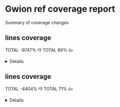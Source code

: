# Gwion ref coverage report

Summary of coverage changes

## lines coverage

TOTAL -9747% :-1:
TOTAL 89% :+1:

<details>
|file|diff|status|
|---|---|---|
|[src/arg.c](https://Gwion.github.io/gwion-coverage-report/ref/index.src_arg.c.html)|-1%|:-1:|
|[src/clean.c](https://Gwion.github.io/gwion-coverage-report/ref/index.src_clean.c.html)|-3%|:+1:|
|[src/compile.c](https://Gwion.github.io/gwion-coverage-report/ref/index.src_compile.c.html)|-4%|:-1:|
|[src/emit/emit.c](https://Gwion.github.io/gwion-coverage-report/ref/index.src_emit_emit.c.html)|-7%|:-1:|
|[src/env/env.c](https://Gwion.github.io/gwion-coverage-report/ref/index.src_env_env.c.html)|-3%|:+1:|
|[src/env/envset.c](https://Gwion.github.io/gwion-coverage-report/ref/index.src_env_envset.c.html)|2%|:+1:|
|[src/env/tupleform.c](https://Gwion.github.io/gwion-coverage-report/ref/index.src_env_tupleform.c.html)|-3%|:+1:|
|[src/env/type.c](https://Gwion.github.io/gwion-coverage-report/ref/index.src_env_type.c.html)|-1%|:-1:|
|[src/env/value.c](https://Gwion.github.io/gwion-coverage-report/ref/index.src_env_value.c.html)|100%|:+1:|
|[src/gwion.c](https://Gwion.github.io/gwion-coverage-report/ref/index.src_gwion.c.html)|-9%|:+1:|
|[src/gwiondata.c](https://Gwion.github.io/gwion-coverage-report/ref/index.src_gwiondata.c.html)|17%|:-1:|
|[src/import/cleaner.c](https://Gwion.github.io/gwion-coverage-report/ref/index.src_import_cleaner.c.html)|100%|:+1:|
|[src/import/import_cdef.c](https://Gwion.github.io/gwion-coverage-report/ref/index.src_import_import_cdef.c.html)|-2%|:-1:|
|[src/import/import_checker.c](https://Gwion.github.io/gwion-coverage-report/ref/index.src_import_import_checker.c.html)|-10%|:-1:|
|[src/import/import_enum.c](https://Gwion.github.io/gwion-coverage-report/ref/index.src_import_import_enum.c.html)|-19%|:+1:|
|[src/import/import_fdef.c](https://Gwion.github.io/gwion-coverage-report/ref/index.src_import_import_fdef.c.html)|-10%|:+1:|
|[src/import/import_internals.c](https://Gwion.github.io/gwion-coverage-report/ref/index.src_import_import_internals.c.html)|-20%|:+1:|
|[src/import/import_item.c](https://Gwion.github.io/gwion-coverage-report/ref/index.src_import_import_item.c.html)|-13%|:+1:|
|[src/import/import_oper.c](https://Gwion.github.io/gwion-coverage-report/ref/index.src_import_import_oper.c.html)|-29%|:+1:|
|[src/import/import_special.c](https://Gwion.github.io/gwion-coverage-report/ref/index.src_import_import_special.c.html)|-29%|:+1:|
|[src/import/import_tdef.c](https://Gwion.github.io/gwion-coverage-report/ref/index.src_import_import_tdef.c.html)|-11%|:+1:|
|[src/import/import_type.c](https://Gwion.github.io/gwion-coverage-report/ref/index.src_import_import_type.c.html)|-30%|:+1:|
|[src/import/import_udef.c](https://Gwion.github.io/gwion-coverage-report/ref/index.src_import_import_udef.c.html)|-9%|:+1:|
|[src/lib/array.c](https://Gwion.github.io/gwion-coverage-report/ref/index.src_lib_array.c.html)|-3%|:-1:|
|[src/lib/engine.c](https://Gwion.github.io/gwion-coverage-report/ref/index.src_lib_engine.c.html)|-2%|:-1:|
|[src/lib/instr.c](https://Gwion.github.io/gwion-coverage-report/ref/index.src_lib_instr.c.html)|-12%|:-1:|
|[src/lib/lib_func.c](https://Gwion.github.io/gwion-coverage-report/ref/index.src_lib_lib_func.c.html)|-9%|:-1:|
|[src/lib/modules.c](https://Gwion.github.io/gwion-coverage-report/ref/index.src_lib_modules.c.html)|-31%|:-1:|
|[src/lib/opfunc.c](https://Gwion.github.io/gwion-coverage-report/ref/index.src_lib_opfunc.c.html)|-4%|:-1:|
|[src/lib/ptr.c](https://Gwion.github.io/gwion-coverage-report/ref/index.src_lib_ptr.c.html)|-6%|:-1:|
|[src/lib/ref.c](https://Gwion.github.io/gwion-coverage-report/ref/index.src_lib_ref.c.html)|-6%|:-1:|
|[src/lib/shred.c](https://Gwion.github.io/gwion-coverage-report/ref/index.src_lib_shred.c.html)|52%|:+1:|
|[src/lib/string.c](https://Gwion.github.io/gwion-coverage-report/ref/index.src_lib_string.c.html)|-33%|:+1:|
|[src/lib/tmpl_info.c](https://Gwion.github.io/gwion-coverage-report/ref/index.src_lib_tmpl_info.c.html)|-2%|:-1:|
|[src/lib/ugen.c](https://Gwion.github.io/gwion-coverage-report/ref/index.src_lib_ugen.c.html)|-10%|:+1:|
|[src/lib/union.c](https://Gwion.github.io/gwion-coverage-report/ref/index.src_lib_union.c.html)|-35%|:-1:|
|[src/lib/vararg.c](https://Gwion.github.io/gwion-coverage-report/ref/index.src_lib_vararg.c.html)|-3%|:+1:|
|[src/main.c](https://Gwion.github.io/gwion-coverage-report/ref/index.src_main.c.html)|60%|:-1:|
|[src/parse/check.c](https://Gwion.github.io/gwion-coverage-report/ref/index.src_parse_check.c.html)|-5%|:+1:|
|[src/parse/compat_func.c](https://Gwion.github.io/gwion-coverage-report/ref/index.src_parse_compat_func.c.html)|-178%|:-1:|
|[src/parse/did_you_mean.c](https://Gwion.github.io/gwion-coverage-report/ref/index.src_parse_did_you_mean.c.html)|-23%|:-1:|
|[src/parse/func_operator.c](https://Gwion.github.io/gwion-coverage-report/ref/index.src_parse_func_operator.c.html)|46%|:-1:|
|[src/parse/func_resolve_tmpl.c](https://Gwion.github.io/gwion-coverage-report/ref/index.src_parse_func_resolve_tmpl.c.html)|-1%|:-1:|
|[src/parse/operator.c](https://Gwion.github.io/gwion-coverage-report/ref/index.src_parse_operator.c.html)|-25%|:+1:|
|[src/parse/scan0.c](https://Gwion.github.io/gwion-coverage-report/ref/index.src_parse_scan0.c.html)|-11%|:+1:|
|[src/parse/scan1.c](https://Gwion.github.io/gwion-coverage-report/ref/index.src_parse_scan1.c.html)|1%|:+1:|
|[src/parse/scan2.c](https://Gwion.github.io/gwion-coverage-report/ref/index.src_parse_scan2.c.html)|1%|:+1:|
|[src/parse/scanx.c](https://Gwion.github.io/gwion-coverage-report/ref/index.src_parse_scanx.c.html)|88%|:-1:|
|[src/parse/template.c](https://Gwion.github.io/gwion-coverage-report/ref/index.src_parse_template.c.html)|-9%|:+1:|
|[src/parse/traverse.c](https://Gwion.github.io/gwion-coverage-report/ref/index.src_parse_traverse.c.html)|-3%|:+1:|
|[src/parse/type_decl.c](https://Gwion.github.io/gwion-coverage-report/ref/index.src_parse_type_decl.c.html)|-16%|:+1:|
|[src/pass.c](https://Gwion.github.io/gwion-coverage-report/ref/index.src_pass.c.html)|100%|:+1:|
|[src/plug.c](https://Gwion.github.io/gwion-coverage-report/ref/index.src_plug.c.html)|-11%|:-1:|
|[src/soundinfo.c](https://Gwion.github.io/gwion-coverage-report/ref/index.src_soundinfo.c.html)|100%|:+1:|
|[src/vm/driver.c](https://Gwion.github.io/gwion-coverage-report/ref/index.src_vm_driver.c.html)|100%|:+1:|
|[src/vm/gack.c](https://Gwion.github.io/gwion-coverage-report/ref/index.src_vm_gack.c.html)|-5%|:+1:|
|[src/vm/shreduler.c](https://Gwion.github.io/gwion-coverage-report/ref/index.src_vm_shreduler.c.html)|100%|:+1:|
|[src/vm/vm_code.c](https://Gwion.github.io/gwion-coverage-report/ref/index.src_vm_vm_code.c.html)|-16%|:-1:|
|[src/vm/vm_shred.c](https://Gwion.github.io/gwion-coverage-report/ref/index.src_vm_vm_shred.c.html)|97%|:+1:|
</details>

## lines coverage

TOTAL -4404% :-1:
TOTAL 71% :+1:

<details>
|file|diff|status|
|---|---|---|
|[src/arg.c](https://Gwion.github.io/gwion-coverage-report/ref/index.src_arg.c.html)|-3%|:-1:|
|[src/clean.c](https://Gwion.github.io/gwion-coverage-report/ref/index.src_clean.c.html)|-5%|:-1:|
|[src/compile.c](https://Gwion.github.io/gwion-coverage-report/ref/index.src_compile.c.html)|-3%|:-1:|
|[src/emit/emit.c](https://Gwion.github.io/gwion-coverage-report/ref/index.src_emit_emit.c.html)|-6%|:-1:|
|[src/emit/escape.c](https://Gwion.github.io/gwion-coverage-report/ref/index.src_emit_escape.c.html)|-4%|:-1:|
|[src/env/env.c](https://Gwion.github.io/gwion-coverage-report/ref/index.src_env_env.c.html)|-13%|:+1:|
|[src/env/env_utils.c](https://Gwion.github.io/gwion-coverage-report/ref/index.src_env_env_utils.c.html)|-2%|:-1:|
|[src/env/envset.c](https://Gwion.github.io/gwion-coverage-report/ref/index.src_env_envset.c.html)|1%|:+1:|
|[src/env/func.c](https://Gwion.github.io/gwion-coverage-report/ref/index.src_env_func.c.html)|1%|:+1:|
|[src/env/nspc.c](https://Gwion.github.io/gwion-coverage-report/ref/index.src_env_nspc.c.html)|8%|:+1:|
|[src/env/tupleform.c](https://Gwion.github.io/gwion-coverage-report/ref/index.src_env_tupleform.c.html)|-6%|:-1:|
|[src/env/type.c](https://Gwion.github.io/gwion-coverage-report/ref/index.src_env_type.c.html)|6%|:+1:|
|[src/env/value.c](https://Gwion.github.io/gwion-coverage-report/ref/index.src_env_value.c.html)|100%|:+1:|
|[src/gwion.c](https://Gwion.github.io/gwion-coverage-report/ref/index.src_gwion.c.html)|-28%|:+1:|
|[src/gwiondata.c](https://Gwion.github.io/gwion-coverage-report/ref/index.src_gwiondata.c.html)|-15%|:-1:|
|[src/import/cleaner.c](https://Gwion.github.io/gwion-coverage-report/ref/index.src_import_cleaner.c.html)|100%|:+1:|
|[src/import/import_cdef.c](https://Gwion.github.io/gwion-coverage-report/ref/index.src_import_import_cdef.c.html)|-5%|:-1:|
|[src/import/import_checker.c](https://Gwion.github.io/gwion-coverage-report/ref/index.src_import_import_checker.c.html)|-20%|:-1:|
|[src/import/import_enum.c](https://Gwion.github.io/gwion-coverage-report/ref/index.src_import_import_enum.c.html)|-20%|:-1:|
|[src/import/import_fdef.c](https://Gwion.github.io/gwion-coverage-report/ref/index.src_import_import_fdef.c.html)|-10%|:-1:|
|[src/import/import_internals.c](https://Gwion.github.io/gwion-coverage-report/ref/index.src_import_import_internals.c.html)|-13%|:+1:|
|[src/import/import_item.c](https://Gwion.github.io/gwion-coverage-report/ref/index.src_import_import_item.c.html)|-15%|:-1:|
|[src/import/import_oper.c](https://Gwion.github.io/gwion-coverage-report/ref/index.src_import_import_oper.c.html)|-79%|:+1:|
|[src/import/import_tdef.c](https://Gwion.github.io/gwion-coverage-report/ref/index.src_import_import_tdef.c.html)|-13%|:-1:|
|[src/import/import_type.c](https://Gwion.github.io/gwion-coverage-report/ref/index.src_import_import_type.c.html)|-27%|:-1:|
|[src/import/import_udef.c](https://Gwion.github.io/gwion-coverage-report/ref/index.src_import_import_udef.c.html)|-17%|:-1:|
|[src/lib/array.c](https://Gwion.github.io/gwion-coverage-report/ref/index.src_lib_array.c.html)|-15%|:-1:|
|[src/lib/engine.c](https://Gwion.github.io/gwion-coverage-report/ref/index.src_lib_engine.c.html)|-29%|:-1:|
|[src/lib/instr.c](https://Gwion.github.io/gwion-coverage-report/ref/index.src_lib_instr.c.html)|-7%|:-1:|
|[src/lib/lib_func.c](https://Gwion.github.io/gwion-coverage-report/ref/index.src_lib_lib_func.c.html)|-4%|:-1:|
|[src/lib/modules.c](https://Gwion.github.io/gwion-coverage-report/ref/index.src_lib_modules.c.html)|-45%|:-1:|
|[src/lib/object.c](https://Gwion.github.io/gwion-coverage-report/ref/index.src_lib_object.c.html)|3%|:+1:|
|[src/lib/object_op.c](https://Gwion.github.io/gwion-coverage-report/ref/index.src_lib_object_op.c.html)|1%|:+1:|
|[src/lib/opfunc.c](https://Gwion.github.io/gwion-coverage-report/ref/index.src_lib_opfunc.c.html)|8%|:+1:|
|[src/lib/prim.c](https://Gwion.github.io/gwion-coverage-report/ref/index.src_lib_prim.c.html)|-28%|:-1:|
|[src/lib/ptr.c](https://Gwion.github.io/gwion-coverage-report/ref/index.src_lib_ptr.c.html)|-7%|:-1:|
|[src/lib/ref.c](https://Gwion.github.io/gwion-coverage-report/ref/index.src_lib_ref.c.html)|-17%|:-1:|
|[src/lib/shred.c](https://Gwion.github.io/gwion-coverage-report/ref/index.src_lib_shred.c.html)|42%|:+1:|
|[src/lib/string.c](https://Gwion.github.io/gwion-coverage-report/ref/index.src_lib_string.c.html)|-40%|:-1:|
|[src/lib/tmpl_info.c](https://Gwion.github.io/gwion-coverage-report/ref/index.src_lib_tmpl_info.c.html)|5%|:+1:|
|[src/lib/ugen.c](https://Gwion.github.io/gwion-coverage-report/ref/index.src_lib_ugen.c.html)|-61%|:+1:|
|[src/lib/union.c](https://Gwion.github.io/gwion-coverage-report/ref/index.src_lib_union.c.html)|-47%|:-1:|
|[src/lib/vararg.c](https://Gwion.github.io/gwion-coverage-report/ref/index.src_lib_vararg.c.html)|-19%|:+1:|
|[src/main.c](https://Gwion.github.io/gwion-coverage-report/ref/index.src_main.c.html)|-25%|:-1:|
|[src/parse/check.c](https://Gwion.github.io/gwion-coverage-report/ref/index.src_parse_check.c.html)|-20%|:+1:|
|[src/parse/compat_func.c](https://Gwion.github.io/gwion-coverage-report/ref/index.src_parse_compat_func.c.html)|50%|:-1:|
|[src/parse/did_you_mean.c](https://Gwion.github.io/gwion-coverage-report/ref/index.src_parse_did_you_mean.c.html)|4%|:+1:|
|[src/parse/func_operator.c](https://Gwion.github.io/gwion-coverage-report/ref/index.src_parse_func_operator.c.html)|62%|:-1:|
|[src/parse/func_resolve_tmpl.c](https://Gwion.github.io/gwion-coverage-report/ref/index.src_parse_func_resolve_tmpl.c.html)|5%|:+1:|
|[src/parse/operator.c](https://Gwion.github.io/gwion-coverage-report/ref/index.src_parse_operator.c.html)|-7%|:-1:|
|[src/parse/scan0.c](https://Gwion.github.io/gwion-coverage-report/ref/index.src_parse_scan0.c.html)|-23%|:+1:|
|[src/parse/scan1.c](https://Gwion.github.io/gwion-coverage-report/ref/index.src_parse_scan1.c.html)|2%|:+1:|
|[src/parse/scanx.c](https://Gwion.github.io/gwion-coverage-report/ref/index.src_parse_scanx.c.html)|-11%|:-1:|
|[src/parse/template.c](https://Gwion.github.io/gwion-coverage-report/ref/index.src_parse_template.c.html)|-26%|:+1:|
|[src/parse/traverse.c](https://Gwion.github.io/gwion-coverage-report/ref/index.src_parse_traverse.c.html)|-37%|:-1:|
|[src/pass.c](https://Gwion.github.io/gwion-coverage-report/ref/index.src_pass.c.html)|100%|:+1:|
|[src/plug.c](https://Gwion.github.io/gwion-coverage-report/ref/index.src_plug.c.html)|-18%|:-1:|
|[src/vm/closure.c](https://Gwion.github.io/gwion-coverage-report/ref/index.src_vm_closure.c.html)|-15%|:-1:|
|[src/vm/driver.c](https://Gwion.github.io/gwion-coverage-report/ref/index.src_vm_driver.c.html)|100%|:+1:|
|[src/vm/gack.c](https://Gwion.github.io/gwion-coverage-report/ref/index.src_vm_gack.c.html)|10%|:+1:|
|[src/vm/shreduler.c](https://Gwion.github.io/gwion-coverage-report/ref/index.src_vm_shreduler.c.html)|100%|:+1:|
|[src/vm/vm_code.c](https://Gwion.github.io/gwion-coverage-report/ref/index.src_vm_vm_code.c.html)|4%|:+1:|
|[src/vm/vm_shred.c](https://Gwion.github.io/gwion-coverage-report/ref/index.src_vm_vm_shred.c.html)|91%|:+1:|
</details>

